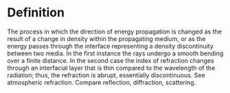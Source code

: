 # Definition

The process in which the direction of energy propagation is changed as
the result of a change in density within the propagating medium, or as
the energy passes through the interface representing a density
discontinuity between two media. In the first instance the rays undergo
a smooth bending over a finite distance. In the second case the index of
refraction changes through an interfacial layer that is thin compared to
the wavelength of the radiation; thus, the refraction is abrupt,
essentially discontinuous. See atmospheric refraction. Compare
reflection, diffraction, scattering.
